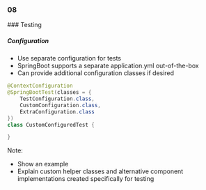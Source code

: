 
<h3 class="chapter-number">08</h3>
### Testing

##### Configuration

* Use separate configuration for tests
* SpringBoot supports a separate application.yml out-of-the-box
* Can provide additional configuration classes if desired

```Java
@ContextConfiguration
@SpringBootTest(classes = {
    TestConfiguration.class,
    CustomConfiguration.class,
    ExtraConfiguration.class
})
class CustomConfiguredTest {

}
```

Note:

* Show an example
* Explain custom helper classes and alternative component 
implementations created specifically for testing